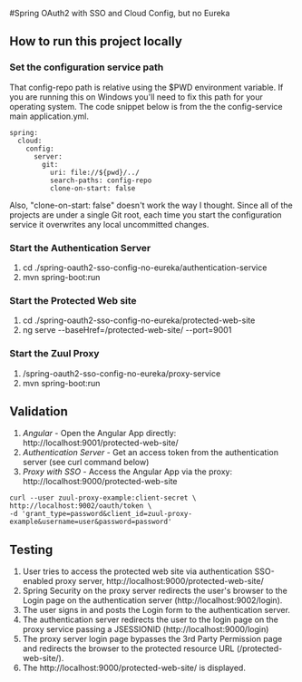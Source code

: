 #Spring OAuth2 with SSO and Cloud Config, but no Eureka

## How to run this project locally

### Set the configuration service path

That config-repo path is relative using the $PWD environment variable. If you are running
this on Windows you'll need to fix this path for your operating system. The code
snippet below is from the the config-service main application.yml.

```
spring:
  cloud:
    config:
      server:
        git:
          uri: file://${pwd}/../
          search-paths: config-repo
          clone-on-start: false
```

Also, "clone-on-start: false" doesn't work the way I thought. Since all of the projects are under
a single Git root, each time you start the configuration service it overwrites any local uncommitted changes.

### Start the Authentication Server
1) cd ./spring-oauth2-sso-config-no-eureka/authentication-service
2) mvn spring-boot:run

### Start the Protected Web site
1) cd ./spring-oauth2-sso-config-no-eureka/protected-web-site
2) ng serve --baseHref=/protected-web-site/ --port=9001

### Start the Zuul Proxy
1) /spring-oauth2-sso-config-no-eureka/proxy-service
2) mvn spring-boot:run


## Validation

1. *Angular* - Open the Angular App directly: http://localhost:9001/protected-web-site/
2. *Authentication Server* - Get an access token from the authentication server (see curl command below)
3. *Proxy with SSO* - Access the Angular App via the proxy: http://localhost:9000/protected-web-site

```   
curl --user zuul-proxy-example:client-secret \
http://localhost:9002/oauth/token \
-d 'grant_type=password&client_id=zuul-proxy-example&username=user&password=password'
```

## Testing
1) User tries to access the protected web site via authentication SSO-enabled proxy server, http://localhost:9000/protected-web-site/
2) Spring Security on the proxy server redirects the user's browser to the Login page on the authentication server (http://localhost:9002/login).
3) The user signs in and posts the Login form to the authentication server.
4) The authentication server redirects the user to the login page on the proxy service passing a JSESSIONID (http://localhost:9000/login)
5) The proxy server login page bypasses the 3rd Party Permission page and redirects the browser to the protected resource URL (/protected-web-site/).
6) The http://localhost:9000/protected-web-site/ is displayed.
